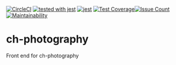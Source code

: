 [![CircleCI](https://circleci.com/gh/coding-for-llamas/ch-photography.svg?style=svg)](https://circleci.com/gh/coding-for-llamas/ch-photography)
[![tested with jest](https://img.shields.io/badge/tested_with-jest-99424f.svg)](https://github.com/facebook/jest) [![jest](https://jestjs.io/img/jest-badge.svg)](https://github.com/facebook/jest)
[![Test Coverage](https://api.codeclimate.com/v1/badges/6dccb16a0b05b4c29b2a/test_coverage)](https://codeclimate.com/github/coding-for-llamas/ch-photography/test_coverage)[![Issue Count](https://codeclimate.com/github/coding-for-llamas/ch-photography/badges/issue_count.svg)](https://codeclimate.com/github/coding-for-llamas/ch-photography/issues)
[![Maintainability](https://api.codeclimate.com/v1/badges/6dccb16a0b05b4c29b2a/maintainability)](https://codeclimate.com/github/coding-for-llamas/ch-photography)

# ch-photography
Front end for ch-photography
